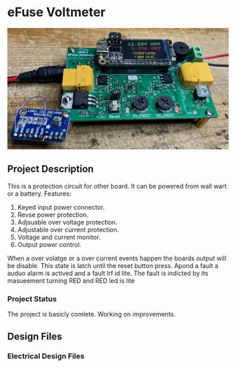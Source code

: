 # eFuse Voltmeter
![Robot_Front](https://github.com/jerryok826/eFuse_voltmeter/blob/main/eFuse_Voltmeter_r3.jpeg)

## Project Description
This is a protection circuit for other board. It can be powered from wall wart or a battery. 
Features:
1. Keyed input power connector.
2. Revse power protection.
3. Adjsuable over voltage protection.
4. Adjustable over current protection.
5. Voltage and current monitor.
6. Output power control.

When a over volatge or a over current events happen the boards output will be disable. This state is latch until the reset button press. Apond a fault a auduo alarm is actived and a fault lrf id lite. The fault is indicted by its masueement turning RED and RED led is lite
 
### Project Status
The project is basicly comlete. Working on improvements.

## Design Files
### Electrical Design Files

